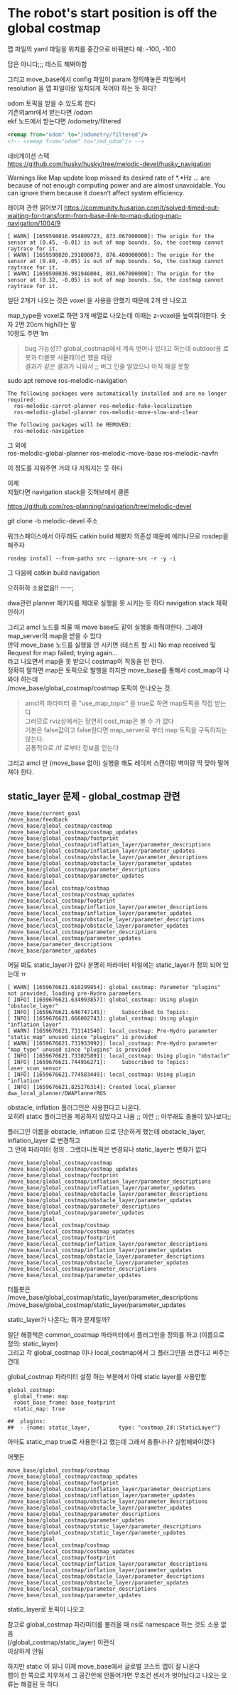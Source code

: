 # The robot's start position is off the global costmap

맵 파일의 yaml 파일을 위치를 중간으로 바꿔본다 
예: -100, -100

답은 아니다;;; 테스트 해봐야함

그리고 move_base에서 config 파일이 param 정의해놓은 파일에서  
resolution 을 맵 파일이랑 일치되게 적어야 하는 듯 하다?



odom 토픽을 받을 수 있도록 한다   
기존의amr에서 받는다면 /odom  
ekf 노드에서 받는다면 /odometry/filtered

```xml
<remap from="odom" to="/odometry/filtered"/>
<!-- <remap from="odom" to="/md_odom"/> -->
```


네비게이션 스택  
https://github.com/husky/husky/tree/melodic-devel/husky_navigation


Warnings like Map update loop missed its desired rate of *.*Hz ... are because of not enough computing power and are almost unavoidable. You can ignore them because it doesn’t affect system efficiency.


레이져 관련 읽어보기
https://community.husarion.com/t/solved-timed-out-waiting-for-transform-from-base-link-to-map-during-map-navigation/1004/9


```
[ WARN] [1659598016.954809723, 873.067000000]: The origin for the sensor at (0.45, -0.01) is out of map bounds. So, the costmap cannot raytrace for it.
[ WARN] [1659598020.291880073, 876.400000000]: The origin for the sensor at (0.40, -0.05) is out of map bounds. So, the costmap cannot raytrace for it.
[ WARN] [1659598036.981946004, 893.067000000]: The origin for the sensor at (0.32, -0.05) is out of map bounds. So, the costmap cannot raytrace for it.
```
일단 2개가 나오는 것은 voxel 을 사용을 안했기 때문에 2개 만 나오고 

map_type을 voxel로 하면 3개 배열로 나오는데 이때는 z-voxel을 높여줘야한다. 숫자 2면 20cm high라는 말   
10정도 주면 1m  



> bug 가능성?? global_costmap에서 계속 벗어나 있다고 하는데 outdoor용 로봇과 터블봇 시뮬레이션 했을 때랑  
결과가 같은 결과가 나와서 ;; 버그 인줄 알았으나 아직 해결 못함

sudo apt remove ros-melodic-navigation

```
The following packages were automatically installed and are no longer required:
  ros-melodic-carrot-planner ros-melodic-fake-localization
  ros-melodic-global-planner ros-melodic-move-slow-and-clear

The following packages will be REMOVED:
  ros-melodic-navigation
```

그 외에    
ros-melodic-global-planner ros-melodic-move-base ros-melodic-navfn

이 정도를 지워주면 거의 다 지워지는 듯 하다 


이제  
지웠다면 navigation stack을 깃허브에서 클론  



https://github.com/ros-planning/navigation/tree/melodic-devel

git clone -b melodic-devel 주소

워크스페이스에서 아무래도 catkin build 해봤자 의존성 때문에 에러나므로 rosdep을 해주자 
```
rosdep install --from-paths src --ignore-src -r -y -i
```

그 다음에 
catkin build navigation


으하하하 소용없음!! ㅡㅡ; 

dwa관련 planner 패키지를 제대로 실행을 못 시키는 듯 하다 navigation stack 재확인하기  

그리고 amcl 노드를 띄울 때 move base도 같이 실행을 해줘야한다. 그래야 map_server의 map을 받을 수 있다   
만약 move_base 노드를 실행을 안 시키면 (테스트 할 시) No map received 및  Request for map failed; trying again...  
라고 나오면서 map을 못 받으니 costmap이 작동을 안 한다.  
정확히 말하면 map은 토픽으로 발행을 하지만 move_base를 통해서 cost_map이 나와야 하는데   
/move_base/global_costmap/costmap  토픽이 안나오는 것.   

> amcl의 파라미터 중 "use_map_topic" 을 true로 하면 map토픽을 직접 받는다  
그러므로 rviz상에서는 당연히 cost_map은 볼 수 가 없다  
기본은 false값이고 false한다면 map_server로 부터 map 토픽을 구독하지는 않는다.  
공통적으로 /tf 로부터 정보를 얻는다  

그리고 amcl 만 (move_base 없이) 실행을 해도 레이저 스캔이랑 벽이랑 딱 맞아 떨어져야 한다.  



## static_layer 문제 - global_costmap 관련

```
/move_base/current_goal
/move_base/feedback
/move_base/global_costmap/costmap
/move_base/global_costmap/costmap_updates
/move_base/global_costmap/footprint
/move_base/global_costmap/inflation_layer/parameter_descriptions
/move_base/global_costmap/inflation_layer/parameter_updates
/move_base/global_costmap/obstacle_layer/parameter_descriptions
/move_base/global_costmap/obstacle_layer/parameter_updates
/move_base/global_costmap/parameter_descriptions
/move_base/global_costmap/parameter_updates
/move_base/goal
/move_base/local_costmap/costmap
/move_base/local_costmap/costmap_updates
/move_base/local_costmap/footprint
/move_base/local_costmap/inflation_layer/parameter_descriptions
/move_base/local_costmap/inflation_layer/parameter_updates
/move_base/local_costmap/obstacle_layer/parameter_descriptions
/move_base/local_costmap/obstacle_layer/parameter_updates
/move_base/local_costmap/parameter_descriptions
/move_base/local_costmap/parameter_updates
/move_base/parameter_descriptions
/move_base/parameter_updates
```
어딜 봐도 static_layer가 없다   분명히 파라미터 파일에는 static_layer가 정의 되어 있는데 ㅠ

```
[ WARN] [1659676621.610299854]: global_costmap: Parameter "plugins" not provided, loading pre-Hydro parameters
[ INFO] [1659676621.634993857]: global_costmap: Using plugin "obstacle_layer"
[ INFO] [1659676621.646747145]:     Subscribed to Topics: 
[ INFO] [1659676621.666002743]: global_costmap: Using plugin "inflation_layer"
[ WARN] [1659676621.731141540]: local_costmap: Pre-Hydro parameter "static_map" unused since "plugins" is provided
[ WARN] [1659676621.731933992]: local_costmap: Pre-Hydro parameter "map_type" unused since "plugins" is provided
[ INFO] [1659676621.733025891]: local_costmap: Using plugin "obstacle"
[ INFO] [1659676621.744956271]:     Subscribed to Topics: laser_scan_sensor
[ INFO] [1659676621.774583449]: local_costmap: Using plugin "inflation"
[ INFO] [1659676621.825276314]: Created local_planner dwa_local_planner/DWAPlannerROS
```
obstacle, inflation 플러그인은 사용한다고 나온다.  
오히려 static 플러그인을 제공하지 않았다고 나옴 ;; 이런 ;; 아무래도 충돌이 있나보다;;



플러그인 이름을 obstacle, inflation 으로 단순하게 했는데 obstacle_layer, inflation_layer 로 변경하고   
그 안에 파라미터 정의 . 그랬더니토픽은 변경되나 static_layer는 변화가 없다 
```
/move_base/global_costmap/costmap
/move_base/global_costmap/costmap_updates
/move_base/global_costmap/footprint
/move_base/global_costmap/inflation_layer/parameter_descriptions
/move_base/global_costmap/inflation_layer/parameter_updates
/move_base/global_costmap/obstacle_layer/parameter_descriptions
/move_base/global_costmap/obstacle_layer/parameter_updates
/move_base/global_costmap/parameter_descriptions
/move_base/global_costmap/parameter_updates
/move_base/goal
/move_base/local_costmap/costmap
/move_base/local_costmap/costmap_updates
/move_base/local_costmap/footprint
/move_base/local_costmap/inflation_layer/parameter_descriptions
/move_base/local_costmap/inflation_layer/parameter_updates
/move_base/local_costmap/obstacle_layer/parameter_descriptions
/move_base/local_costmap/obstacle_layer/parameter_updates
/move_base/local_costmap/parameter_descriptions
/move_base/local_costmap/parameter_updates
```


터틀봇은    
/move_base/global_costmap/static_layer/parameter_descriptions  
/move_base/global_costmap/static_layer/parameter_updates  

static_layer가 나온다;; 뭐가 문제일까?  



일단 해결책은 common_costmap 파라미터에서 플러그인을 정의를 하고 (이름으로 정의: static_layer)  
그리고 각 global_costmap 이나 local_costmap에서 그 플러그인을 쓰겠다고 써주는 건데  

global_costmap 파라미터 설정 하는 부분에서 아예 static layer를 사용안함    
```
global_costmap:
  global_frame: map
  robot_base_frame: base_footprint
  static_map: true 

##  plugins:
##  - {name: static_layer,         type: "costmap_2d::StaticLayer"}
```

아마도 static_map true로 사용한다고 했는데 그래서 충돌나나? 실험해봐야겠다

어쨋든
```
move_base/global_costmap/costmap
/move_base/global_costmap/costmap_updates
/move_base/global_costmap/footprint
/move_base/global_costmap/inflation_layer/parameter_descriptions
/move_base/global_costmap/inflation_layer/parameter_updates
/move_base/global_costmap/obstacle_layer/parameter_descriptions
/move_base/global_costmap/obstacle_layer/parameter_updates
/move_base/global_costmap/parameter_descriptions
/move_base/global_costmap/parameter_updates
/move_base/global_costmap/static_layer/parameter_descriptions
/move_base/global_costmap/static_layer/parameter_updates
/move_base/goal
/move_base/local_costmap/costmap
/move_base/local_costmap/costmap_updates
/move_base/local_costmap/footprint
/move_base/local_costmap/inflation_layer/parameter_descriptions
/move_base/local_costmap/inflation_layer/parameter_updates
/move_base/local_costmap/obstacle_layer/parameter_descriptions
/move_base/local_costmap/obstacle_layer/parameter_updates
/move_base/local_costmap/parameter_descriptions
/move_base/local_costmap/parameter_updates
```

 static_layer로 토픽이 나오고 

 참고로 global_costmap 파라미터를 불러올 때 ns로 namespace 하는 것도 소용 없음   
 (/global_costmap/static_layer) 이런식  
이상하게 안됨  

하지만 static 이 되니 이제 move_base에서 글로벌 코스트 맵이 잘 나온다  
맵이 한 쪽으로 치우쳐서 그 공간안에 안들어가면 무조건 센서가 벗어났다고 나오는 오류는 해결된 듯 하다 







